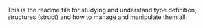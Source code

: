This is the readme file for studying and understand type definition, structures (struct) and how to manage and manipulate them all.
